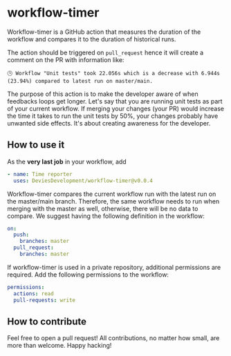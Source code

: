 # workflow-timer

Workflow-timer is a GitHub action that measures the duration of the workflow and
compares it to the duration of historical runs.

The action should be triggered on `pull_request` hence it will create a comment
on the PR with information like:

`🕒 Workflow "Unit tests" took 22.056s which is a decrease with 6.944s (23.94%) compared to latest run on master/main.`

The purpose of this action is to make the developer aware of when feedbacks
loops get longer. Let's say that you are running unit tests as part of your
current workflow. If merging your changes (your PR) would increase the time it
takes to run the unit tests by 50%, your changes probably have unwanted side
effects. It's about creating awareness for the developer.

## How to use it

As the **very last job** in your workflow, add

```yml
- name: Time reporter
  uses: DeviesDevelopment/workflow-timer@v0.0.4
```

Workflow-timer compares the current workflow run with the latest run on the
master/main branch. Therefore, the same workflow needs to run when merging with
the master as well, otherwise, there will be no data to compare. We suggest
having the following definition in the workflow:

```yaml
on:
  push:
    branches: master
  pull_request:
    branches: master
```

If workflow-timer is used in a private repository, additional permissions are
required. Add the following permissions to the workflow:

```yaml
permissions:
  actions: read
  pull-requests: write
```

## How to contribute

Feel free to open a pull request! All contributions, no matter how small, are
more than welcome. Happy hacking!
